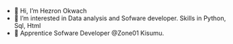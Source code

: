- 👋 Hi, I’m Hezron Okwach
- 👀 I’m interested in Data analysis and Sofware developer. Skills in Python, Sql, Html
- 🌱 Apprentice Sofware Developer @Zone01 Kisumu.

<!---
hezronokwach/hezronokwach is a ✨ special ✨ repository because its `README.md` (this file) appears on your GitHub profile.
You can click the Preview link to take a look at your changes.
--->
